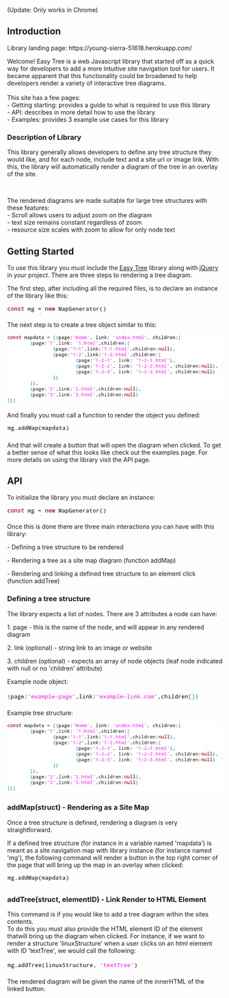 (Update: Only works in Chrome)
<h2>Introduction</h2>
Library landing page: https://young-sierra-51618.herokuapp.com/
	<p>Welcome! Easy Tree is a web Javascript library that started off as a quick way for developers to add a more intuitive site navigation tool for users. It became apparent that this functionality could be broadened to help developers render a variety of interactive tree diagrams. <br/><br/>This site has a few pages:<br/>- Getting starting: provides a guide to what is required to use this library<br/>- API: describes in more detail how to use the library<br/>- Examples: provides 3 example use cases for this library
<h3>Description of Library</h3>
<p>This library generally allows developers to define any tree structure they would like, and for each node, include text and a site url or image link. With this, the library will automatically render a diagram of the tree in an overlay of the site.</p><br/>
<p>The rendered diagrams are made suitable for large tree structures with these features:<br/>- Scroll allows users to adjust zoom on the diagram<br/>- text size remains constant regardless of zoom<br/>- resource size scales with zoom to allow for only node text</p>
<h2>Getting Started</h2>	<div><p>To use this library you must include the <a href='easyTree.js'>Easy Tree</a> library along with <a href = 'https://ajax.googleapis.com/ajax/libs/jquery/3.5.1/jquery.min.js'>jQuery</a> in your project. There are three steps to rendering a tree diagram.</p></div>
<div><p>The first step, after including all the required files, is to declare an instance of the library like this:</p></div>
<div><img src='pub/img/declarelibrary.png'></div>

<div><p>The next step is to create a tree object similar to this: </p></div>
<div><img src='pub/img/sitestruct.png'></div>
<div><p>And finally you must call a function to render the object you defined:</p></div>
<div><img src = 'pub/img/addsitemap.png'></div>
<div><p>And that will create a button that will open the diagram when clicked. To get a better sense of what this looks like check out the examples page. For more details on using the library visit the API page.</p></div>
	<h2>API</h2>
	<div><p>To initialize the library you must declare an instance:</p></div>
<div><img src='pub/img/declarelibrary.png'></div>
<div><p>Once this is done there are three main interactions you can have with this library:</p></div>
<div><p>- Defining a tree structure to be rendered</p></div>
<div><p>- Rendering a tree as a site map diagram (function addMap)</p></div>
<div><p>- Rendering and linking a defined tree structure to an element click (function addTree)</p></div>
<div><h3>Defining a tree structure</h3></div>
<div><p>The library expects a list of nodes. There are 3 attributes a node can have:</p></div>
<div><p>1. page - this is the name of the node, and will appear in any rendered diagram</p></div>
<div><p>2. link (optional) - string link to an image or website</p></div>
<div><p>3. children (optional) - expects an array of node objects (leaf node indicated with null or no 'children' attribute)</p></div>
<div><p>Example node object:</p></div>

<div><img src='pub/img/example-node.png'></div>
<div><p>Example tree structure:</p></div>
	<div><img src='pub/img/sitestruct.png'></div>

<div><h3>addMap(struct) - Rendering as a Site Map</h3></div>
<div><p>Once a tree structure is defined, rendering a diagram is very straightforward.</p></div>
<div><p>If a defined tree structure (for instance in a variable named 'mapdata') is meant as a site navigation map with library instance (for instance named 'mg'), the following command will render a button in the top right corner of the page that will bring up the map in an overlay when clicked:</p></div>
<div><img src = 'pub/img/addsitemap.png'></div>
<div><h3>addTree(struct, elementID) - Link Render to HTML Element</h3></div>
<div><p>This command is if you would like to add a tree diagram within the sites contents.<br/>
	To do this you must also provide the HTML element ID of the element thatwill bring up the diagram when clicked. For instance, if we want to render a structure 'linuxStructure' when a user clicks on an html element with ID 'textTree', we would call the following: </p></div>
<div><img src = 'pub/img/addtree.png'></div>
<div><p>The rendered diagram will be given the name of the innerHTML of the linked button.</p></div>


